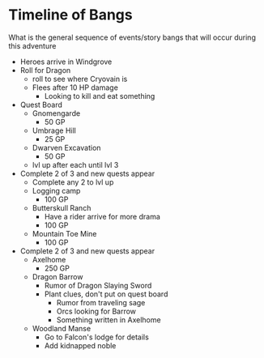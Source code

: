 # Timeline of Bangs

What is the general sequence of events/story bangs that will occur during this adventure

* Heroes arrive in Windgrove
* Roll for Dragon
  * roll to see where Cryovain is
  * Flees after 10 HP damage
    * Looking to kill and eat something
* Quest Board
  * Gnomengarde
    * 50 GP
  * Umbrage Hill
    * 25 GP
  * Dwarven Excavation
    * 50 GP
  * lvl up after each until lvl 3
* Complete 2 of 3 and new quests appear
  * Complete any 2 to lvl up
  * Logging camp
    * 100 GP
  * Butterskull Ranch
    * Have a rider arrive for more drama
    * 100 GP
  * Mountain Toe Mine
    * 100 GP
* Complete 2 of 3 and new quests appear
  * Axelhome
    * 250 GP
  * Dragon Barrow
    * Rumor of Dragon Slaying Sword
    * Plant clues, don't put on quest board
      * Rumor from traveling sage
      * Orcs looking for Barrow
      * Something written in Axelhome
  * Woodland Manse
    * Go to Falcon's lodge for details
    * Add kidnapped noble
